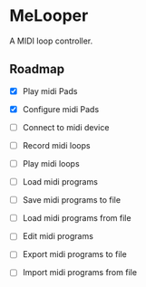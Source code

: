 # MeLooper

A MIDI loop controller.

## Roadmap
- [x] Play midi Pads
- [x] Configure midi Pads
- [ ] Connect to midi device
- [ ] Record midi loops
- [ ] Play midi loops
- [ ] Load midi programs
- [ ] Save midi programs to file
- [ ] Load midi programs from file
- [ ] Edit midi programs
- [ ] Export midi programs to file
- [ ] Import midi programs from file

